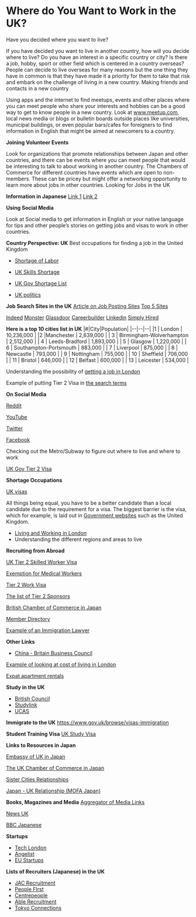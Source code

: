 # Where do You Want to Work in the UK?

Have you decided where you want to live?

If you have decided you want to live in another country, how will you decide where to live? Do you have an interest in a specific country or city? Is there a job, hobby, sport or other field which is centered in a country overseas? People can decide to live overseas for many reasons but the one thing they have in common is that they have made it a priority for them to take that risk and embark on the challenge of living in a new country.
Making friends and contacts in a new country

Using apps and the internet to find meetups, events and other places where you can meet people who share your interests and hobbies can be a good way to get to know people in a new country. Look at www.meetup.com, local news media or blogs or bulletin boards outside places like universities, municipal buildings, or even popular bars/cafes for foreigners to find information in English that might be aimed at newcomers to a country.

**Joining Volunteer Events**

Look for organizations that promote relationships between Japan and other countries, and there can be events where you can meet people that would be interesting to talk to about working in another country. The Chambers of Commerce for different countries have events which are open to non-members. These can be pricey but might offer a networking opportunity to learn more about jobs in other countries.
Looking for Jobs in the UK

**Information in Japanese**
[Link 1](https://wakuwork.jp/archives/10460)
[Link 2](https://www.studyabroad.co.jp/uk/working-holiday/feature.html)


**Using Social Media**

Look at Social media to get information in English or your native language for tips and other people’s stories on getting jobs and visas to work in other countries.

**Country Perspective: UK**
Best occupations for finding a job in the United Kingdom
* [Shortage of Labor](http://www.visabureau.com/uk/shortage-occupations-list.aspx)

* [UK Skills Shortage](https://smallbusinessprices.co.uk/uk-skills-shortage/)

* [UK Gov Shortage List](https://www.gov.uk/guidance/immigration-rules/immigration-rules-appendix-k-shortage-occupation-list)

* [UK politics](https://www.bbc.com/news/uk-politics-46613900)

**Job Search Sites in the UK**
[Article on Job Posting Sites](https://www.betterteam.com/job-posting-sites-uk)
[Top 5 Sites](http://www.efa.org.uk/what-are-the-uks-top-5-employment-websites/)


[Indeed](https://www.indeed.co.uk/)
[Monster](https://www.monster.co.uk/)
[Glassdoor](https://www.glassdoor.co.uk/index.htm)
[Careerbuilder](https://www.careerbuilder.co.uk/)
[Linkedin](https://www.linkedin.com)
[Simply Hired](https://www.simplyhired.co.uk/)

**Here is a top 10 cities list in UK**
|#|City|Population|
|--|--|--|
|1 | London | 10,236,000 |
|2 |Manchester | 2,639,000 |
| 3 | Birmingham-Wolverhampton | 2,512,000 |
| 4 | Leeds-Bradford | 1,893,000 |
| 5 | Glasgow | 1,220,000 |
| 6 | Southampton-Portsmouth | 883,000 |
| 7 | Liverpool | 875,000 |
| 8 | Newcastle | 793,000 |
| 9 | Nottingham | 755,000 |
| 10 | Sheffield | 706,000 |
| 11 | Bristol | 646,000 |
| 12 | Belfast | 600,000 |
| 13 | Leicester | 534,000 |

Understanding the possibility of [getting a job in London](https://www.betterteam.com/job-posting-sites-uk)

Example of putting Tier 2 Visa in [the search terms](https://www.indeed.co.uk/jobs?q=Tier+2+visa&l=London)

**On Social Media**

[Reddit](https://www.reddit.com/search?q=UK%20Tier%202%20visa)

[YouTube](https://www.youtube.com/watch?v=fRVxeYI5KhI)

[Twitter](https://twitter.com/search?q=uk%20tier%202%20visa&src=typd)

[Facebook](https://www.facebook.com/search/top/?q=UK%20Tier%202%20visa)

Checking out the Metro/Subway to figure out where to live and where to work

[UK Gov Tier 2 Visa](https://www.gov.uk/tier-2-general)

**Shortage Occupations**

[UK visas](https://www.gov.uk/guidance/immigration-rules/immigration-rules-appendix-k-shortage-occupation-list)

All things being equal, you have to be a better candidate than a local candidate due to the requirement for a visa. The biggest barrier is the visa, which for example, is laid out in [Government websites](https://www.gov.uk/browse/visas-immigration/work-visas) such as the United Kingdom.  

* [Living and Working in London](https://techmeabroad.com/)
* Understanding the different regions and areas to live

**Recruiting from Abroad**

[UK Tier 2 Skilled Worker Visa](https://www.theguardian.com/uk-news/2018/feb/18/uk-hits-skilled-worker-visa-cap-third-month-home-office-refuses-applications)

[Exemption for Medical Workers](https://www.personneltoday.com/hr/227655/)

[Tier 2 Work Visa](http://workpermit.com/immigration/united-kingdom/tier-2-general-visa)

[The list of Tier 2 Sponsors](https://assets.publishing.service.gov.uk/government/uploads/system/uploads/attachment_data/file/711117/2018-05-25_Tier_2_5_Register_of_Sponsors.pdf)

[British Chamber of Commerce in Japan](https://www.bccjapan.com/)

[Member Directory](https://www.bccjapan.com/directory/corporate/)

[Example of an Immigration Lawyer](https://iasservices.org.uk/moving-from-japan-to-uk/)

**Other Links**
* [China - Britain Business Council](http://www.cbbc.org/)

[Example of looking at cost of living in London](https://www.studying-in-uk.org/costs-of-living-in-uk/)

[Expat apartment rentals](https://www.spotahome.com/london/for-rent:apartments)

**Study in the UK**
* [British Council](https://study-uk.britishcouncil.org/)
* [Studylink](https://studylink.com/countries/uk/)
* [UCAS](https://www.ucas.com/undergraduate/applying-university/international-and-eu-students/studying-uk)

**Immigrate to the UK**
https://www.gov.uk/browse/visas-immigration

**Student Training Visa**
[UK Study Visa](https://www.gov.uk/study-visit-visa)

**Links to Resources in Japan**

[Embassy of UK in Japan](https://www.gov.uk/world/organisations/british-embassy-tokyo)

[The UK Chamber of Commerce in Japan](https://www.bccjapan.com/directory/)

[Sister Cities Relationships](http://www.clair.or.jp/e/exchange/shimai/countries/)

[Japan - UK Relationship (MOFA Japan)](https://www.mofa.go.jp/region/europe/uk/index.html)

**Books, Magazines and Media**
[Aggregator of Media Links](http://www.news-digest.co.uk/news/index.php)

[News UK](https://jp.newsconc.com/world/europe/uk.html)

[BBC Japanese](https://www.bbc.com/japanese)

**Startups**
* [Tech London](http://tech.london/)
* [Angelist](https://angel.co/london)
* [EU Startups](https://www.eu-startups.com/2018/11/londons-startup-ecosystem-at-a-glance/)

**Lists of Recruiters (Japanese) in the UK**
* [JAC Recruitment](http://www.jac-recruitment.co.uk/)
* [People FIrst](http://www.people-first.co.uk/)
* [Centrepeople](https://www.centrepeople.com/)
* [Able Recruitment](https://www.ablrecruitment.com/language-jobs/japanese/)
* [Tokyo Connections](http://www.tokyoconnections.com/Recruitment_Companies/Overseas/)

